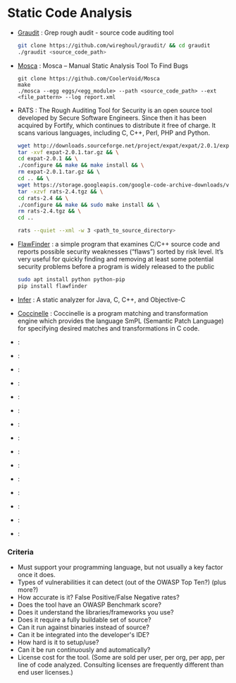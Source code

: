 # Static Code Analysis 

- [Graudit](https://github.com/wireghoul/graudit/) : Grep rough audit - source code auditing tool
    ```bash
    git clone https://github.com/wireghoul/graudit/ && cd graudit
    ./graudit <source_code_path>
    ```

- [Mosca](https://github.com/CoolerVoid/Mosca) : Mosca – Manual Static Analysis Tool To Find Bugs
    ```
    git clone https://github.com/CoolerVoid/Mosca 
    make 
    ./mosca --egg eggs/<egg_module> --path <source_code_path> --ext <file_pattern> --log report.xml

- RATS : The Rough Auditing Tool for Security is an open source tool developed by Secure Software Engineers. Since then it has been acquired by Fortify, which continues to distribute it free of charge. It scans various languages, including C, C++, Perl, PHP and Python.
    ```bash
    wget http://downloads.sourceforge.net/project/expat/expat/2.0.1/expat-2.0.1.tar.gz && \
    tar -xvf expat-2.0.1.tar.gz && \
    cd expat-2.0.1 && \
    ./configure && make && make install && \
    rm expat-2.0.1.tar.gz && \ 
    cd .. && \ 
    wget https://storage.googleapis.com/google-code-archive-downloads/v2/code.google.com/rough-auditing-tool-for-security/rats-2.4.tgz && \
    tar -xzvf rats-2.4.tgz && \
    cd rats-2.4 && \
    ./configure && make && sudo make install && \ 
    rm rats-2.4.tgz && \
    cd ..
    ```

    ```bash 
    rats --quiet --xml -w 3 <path_to_source_directory>
    ```

- [FlawFinder](https://dwheeler.com/flawfinder/) : a simple program that examines C/C++ source code and reports possible security weaknesses (“flaws”) sorted by risk level. It’s very useful for quickly finding and removing at least some potential security problems before a program is widely released to the public 
    ```bash
    sudo apt install python python-pip
    pip install flawfinder
    ```

- [Infer](https://github.com/facebook/infer) : A static analyzer for Java, C, C++, and Objective-C



- [Coccinelle](https://github.com/coccinelle/coccinelle) : Coccinelle is a program matching and transformation engine which provides the language SmPL (Semantic Patch Language) for specifying desired matches and transformations in C code. 





- []() : 
- []() : 
- []() : 
- []() : 
- []() : 
- []() : 
- []() : 
- []() : 
- []() : 
- []() : 
- []() : 
- []() : 
- []() : 
- []() : 
- []() : 



### Criteria 

- Must support your programming language, but not usually a key factor once it does.
- Types of vulnerabilities it can detect (out of the OWASP Top Ten?) (plus more?)
- How accurate is it? False Positive/False Negative rates?
- Does the tool have an OWASP Benchmark score?
- Does it understand the libraries/frameworks you use?
- Does it require a fully buildable set of source?
- Can it run against binaries instead of source?
- Can it be integrated into the developer's IDE?
- How hard is it to setup/use?
- Can it be run continuously and automatically?
- License cost for the tool. (Some are sold per user, per org, per app, per line of code analyzed. Consulting licenses are frequently different than end user licenses.)